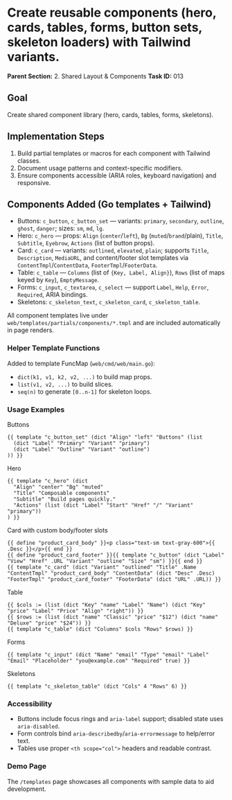 # Create reusable components (hero, cards, tables, forms, button sets, skeleton loaders) with Tailwind variants.

**Parent Section:** 2. Shared Layout & Components
**Task ID:** 013

## Goal
Create shared component library (hero, cards, tables, forms, skeletons).

## Implementation Steps
1. Build partial templates or macros for each component with Tailwind classes.
2. Document usage patterns and context-specific modifiers.
3. Ensure components accessible (ARIA roles, keyboard navigation) and responsive.

## Components Added (Go templates + Tailwind)
- Buttons: `c_button`, `c_button_set` — variants: `primary`, `secondary`, `outline`, `ghost`, `danger`; sizes: `sm`, `md`, `lg`.
- Hero: `c_hero` — props: `Align` (`center`/`left`), `Bg` (`muted`/`brand`/plain), `Title`, `Subtitle`, `Eyebrow`, `Actions` (list of button props).
- Card: `c_card` — variants: `outlined`, `elevated`, `plain`; supports `Title`, `Description`, `MediaURL`, and content/footer slot templates via `ContentTmpl`/`ContentData`, `FooterTmpl`/`FooterData`.
- Table: `c_table` — `Columns` (list of `{Key, Label, Align}`), `Rows` (list of maps keyed by `Key`), `EmptyMessage`.
- Forms: `c_input`, `c_textarea`, `c_select` — support `Label`, `Help`, `Error`, `Required`, ARIA bindings.
- Skeletons: `c_skeleton_text`, `c_skeleton_card`, `c_skeleton_table`.

All component templates live under `web/templates/partials/components/*.tmpl` and are included automatically in page renders.

### Helper Template Functions
Added to template FuncMap (`web/cmd/web/main.go`):
- `dict(k1, v1, k2, v2, ...)` to build map props.
- `list(v1, v2, ...)` to build slices.
- `seq(n)` to generate `[0..n-1]` for skeleton loops.

### Usage Examples
Buttons
```
{{ template "c_button_set" (dict "Align" "left" "Buttons" (list 
  (dict "Label" "Primary" "Variant" "primary")
  (dict "Label" "Outline" "Variant" "outline")
)) }}
```

Hero
```
{{ template "c_hero" (dict 
  "Align" "center" "Bg" "muted"
  "Title" "Composable components"
  "Subtitle" "Build pages quickly."
  "Actions" (list (dict "Label" "Start" "Href" "/" "Variant" "primary"))
) }}
```

Card with custom body/footer slots
```
{{ define "product_card_body" }}<p class="text-sm text-gray-600">{{ .Desc }}</p>{{ end }}
{{ define "product_card_footer" }}{{ template "c_button" (dict "Label" "View" "Href" .URL "Variant" "outline" "Size" "sm") }}{{ end }}
{{ template "c_card" (dict "Variant" "outlined" "Title" .Name "ContentTmpl" "product_card_body" "ContentData" (dict "Desc" .Desc) "FooterTmpl" "product_card_footer" "FooterData" (dict "URL" .URL)) }}
```

Table
```
{{ $cols := (list (dict "Key" "name" "Label" "Name") (dict "Key" "price" "Label" "Price" "Align" "right")) }}
{{ $rows := (list (dict "name" "Classic" "price" "$12") (dict "name" "Deluxe" "price" "$24")) }}
{{ template "c_table" (dict "Columns" $cols "Rows" $rows) }}
```

Forms
```
{{ template "c_input" (dict "Name" "email" "Type" "email" "Label" "Email" "Placeholder" "you@example.com" "Required" true) }}
```

Skeletons
```
{{ template "c_skeleton_table" (dict "Cols" 4 "Rows" 6) }}
```

### Accessibility
- Buttons include focus rings and `aria-label` support; disabled state uses `aria-disabled`.
- Form controls bind `aria-describedby`/`aria-errormessage` to help/error text.
- Tables use proper `<th scope="col">` headers and readable contrast.

### Demo Page
The `/templates` page showcases all components with sample data to aid development.
